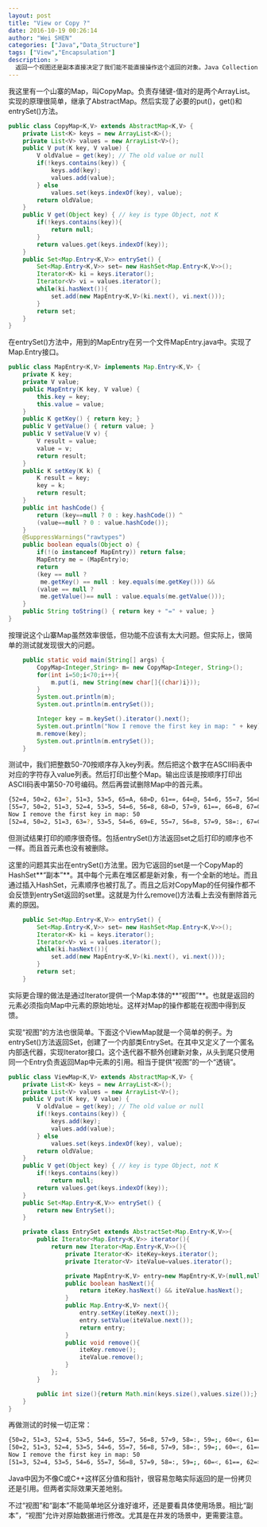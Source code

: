 ```yaml
---
layout: post
title: "View or Copy ?"
date: 2016-10-19 00:26:14
author: "Wei SHEN"
categories: ["Java","Data_Structure"]
tags: ["View","Encapsulation"]
description: >
  返回一个视图还是副本直接决定了我们能不能直接操作这个返回的对象。Java Collection Framework的
---
```


我这里有一个山寨的Map，叫CopyMap。负责存储键-值对的是两个ArrayList。实现的原理很简单，继承了AbstractMap。然后实现了必要的put()，get()和entrySet()方法。

```java
public class CopyMap<K,V> extends AbstractMap<K,V> {
    private List<K> keys = new ArrayList<K>();
    private List<V> values = new ArrayList<V>();
    public V put(K key, V value) {
        V oldValue = get(key); // The old value or null
        if(!keys.contains(key)) {
            keys.add(key);
            values.add(value);
        } else
            values.set(keys.indexOf(key), value);
        return oldValue;
    }
    public V get(Object key) { // key is type Object, not K
        if(!keys.contains(key)){
            return null;
        }
        return values.get(keys.indexOf(key));
    }
    public Set<Map.Entry<K,V>> entrySet() {
        Set<Map.Entry<K,V>> set= new HashSet<Map.Entry<K,V>>();
        Iterator<K> ki = keys.iterator();
        Iterator<V> vi = values.iterator();
        while(ki.hasNext()){
            set.add(new MapEntry<K,V>(ki.next(), vi.next()));
        }
        return set;
    }
}
```

在entrySet()方法中，用到的MapEntry在另一个文件MapEntry.java中。实现了Map.Entry接口。
```java
public class MapEntry<K,V> implements Map.Entry<K,V> {
    private K key;
    private V value;
    public MapEntry(K key, V value) {
        this.key = key;
        this.value = value;
    }
    public K getKey() { return key; }
    public V getValue() { return value; }
    public V setValue(V v) {
        V result = value;
        value = v;
        return result;
    }
    public K setKey(K k) {
        K result = key;
        key = k;
        return result;
    }
    public int hashCode() {
        return (key==null ? 0 : key.hashCode()) ^
        (value==null ? 0 : value.hashCode());
    }
    @SuppressWarnings("rawtypes")
    public boolean equals(Object o) {
        if(!(o instanceof MapEntry)) return false;
        MapEntry me = (MapEntry)o;
        return
        (key == null ?
         me.getKey() == null : key.equals(me.getKey())) &&
        (value == null ?
         me.getValue()== null : value.equals(me.getValue()));
    }
    public String toString() { return key + "=" + value; }
}
```

按理说这个山寨Map虽然效率很低，但功能不应该有太大问题。但实际上，很简单的测试就发现很大的问题。

```java
    public static void main(String[] args) {
        CopyMap<Integer,String> m= new CopyMap<Integer, String>();
        for(int i=50;i<70;i++){
            m.put(i, new String(new char[]{(char)i}));
        }
        System.out.println(m);
        System.out.println(m.entrySet());

        Integer key = m.keySet().iterator().next();
        System.out.println("Now I remove the first key in map: " + key);
        m.remove(key);
        System.out.println(m.entrySet());
    }
```

测试中，我们把整数50-70按顺序存入key列表。然后把这个数字在ASCII码表中对应的字符存入value列表。然后打印出整个Map。输出应该是按顺序打印出ASCII码表中第50-70号编码。然后再尝试删除Map中的首元素。

```bash
{52=4, 50=2, 63=?, 51=3, 53=5, 65=A, 68=D, 61==, 64=@, 54=6, 55=7, 56=8, 57=9, 58=:, 62=>, 66=B, 59=;, 67=C, 60=<, 69=E}
[55=7, 50=2, 51=3, 52=4, 53=5, 54=6, 56=8, 68=D, 57=9, 61==, 66=B, 67=C, 65=A, 63=?, 64=@, 58=:, 62=>, 59=;, 60=<, 69=E]
Now I remove the first key in map: 50
[52=4, 50=2, 51=3, 63=?, 53=5, 54=6, 69=E, 55=7, 56=8, 57=9, 58=:, 67=C, 59=;, 61==, 60=<, 62=>, 66=B, 68=D, 64=@, 65=A]
```

但测试结果打印的顺序很奇怪。包括entrySet()方法返回set之后打印的顺序也不一样。而且首元素也没有被删除。

这里的问题其实出在entrySet()方法里。因为它返回的set是一个CopyMap的HashSet**“副本”**。其中每个元素在堆区都是新对象，有一个全新的地址。而且通过插入HashSet，元素顺序也被打乱了。而且之后对CopyMap的任何操作都不会反馈到entrySet返回的set里。这就是为什么remove()方法看上去没有删除首元素的原因。
```java
    public Set<Map.Entry<K,V>> entrySet() {
        Set<Map.Entry<K,V>> set= new HashSet<Map.Entry<K,V>>();
        Iterator<K> ki = keys.iterator();
        Iterator<V> vi = values.iterator();
        while(ki.hasNext()){
            set.add(new MapEntry<K,V>(ki.next(), vi.next()));
        }
        return set;
    }
```

实际更合理的做法是通过Iterator提供一个Map本体的**“视图”**。也就是返回的元素必须指向Map中元素的原始地址。这样对Map的操作都能在视图中得到反馈。

实现“视图”的方法也很简单。下面这个ViewMap就是一个简单的例子。为entrySet()方法返回Set，创建了一个内部类EntrySet。在其中又定义了一个匿名内部迭代器，实现Iterator接口。这个迭代器不额外创建新对象，从头到尾只使用同一个Entry负责返回Map中元素的引用。相当于提供“视图”的一个“透镜”。
```java
public class ViewMap<K,V> extends AbstractMap<K,V> {
    private List<K> keys = new ArrayList<K>();
    private List<V> values = new ArrayList<V>();
    public V put(K key, V value) {
        V oldValue = get(key); // The old value or null
        if(!keys.contains(key)) {
            keys.add(key);
            values.add(value);
        } else
            values.set(keys.indexOf(key), value);
        return oldValue;
    }
    public V get(Object key) { // key is type Object, not K
        if(!keys.contains(key))
            return null;
        return values.get(keys.indexOf(key));
    }
    public Set<Map.Entry<K,V>> entrySet() {
        return new EntrySet();
    }

    private class EntrySet extends AbstractSet<Map.Entry<K,V>>{
        public Iterator<Map.Entry<K,V>> iterator(){
            return new Iterator<Map.Entry<K,V>>(){
                private Iterator<K> iteKey=keys.iterator();
                private Iterator<V> iteValue=values.iterator();

                private MapEntry<K,V> entry=new MapEntry<K,V>(null,null);	//始终只有这一个entry。它就是提供“视图”的那个“透镜”。
                public boolean hasNext(){
                    return iteKey.hasNext() && iteValue.hasNext();
                }
                public Map.Entry<K,V> next(){
                    entry.setKey(iteKey.next());
                    entry.setValue(iteValue.next());
                    return entry;
                }
                public void remove(){
                    iteKey.remove();
                    iteValue.remove();
                }
            };
        }

        public int size(){return Math.min(keys.size(),values.size());}
    }
}
```

再做测试的时候一切正常：
```bash
{50=2, 51=3, 52=4, 53=5, 54=6, 55=7, 56=8, 57=9, 58=:, 59=;, 60=<, 61==, 62=>, 63=?, 64=@, 65=A, 66=B, 67=C, 68=D, 69=E}
[50=2, 51=3, 52=4, 53=5, 54=6, 55=7, 56=8, 57=9, 58=:, 59=;, 60=<, 61==, 62=>, 63=?, 64=@, 65=A, 66=B, 67=C, 68=D, 69=E]
Now I remove the first key in map: 50
[51=3, 52=4, 53=5, 54=6, 55=7, 56=8, 57=9, 58=:, 59=;, 60=<, 61==, 62=>, 63=?, 64=@, 65=A, 66=B, 67=C, 68=D, 69=E]
```

Java中因为不像C或C++这样区分值和指针，很容易忽略实际返回的是一份拷贝还是引用。但两者实际效果天差地别。

不过“视图”和“副本”不能简单地区分谁好谁坏，还是要看具体使用场景。相比“副本”，“视图”允许对原始数据进行修改。尤其是在并发的场景中，更需要注意。

